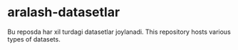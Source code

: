 # aralash-datasetlar
Bu reposda har xil turdagi datasetlar joylanadi.
This repository hosts various types of datasets.
